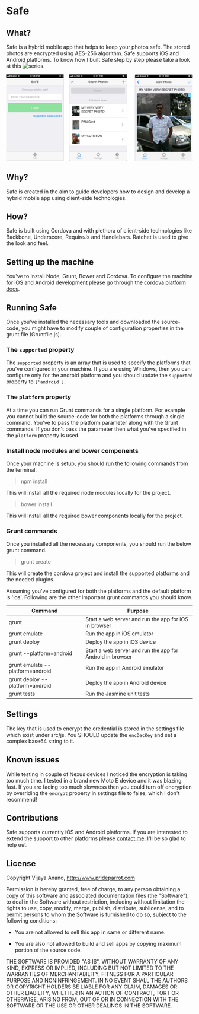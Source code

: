 # Safe

## What?

Safe is a hybrid mobile app that helps to keep your photos safe. The stored photos are encrypted using AES-256 algorithm. Safe supports iOS and Android platforms. To know how I built Safe step by step please take a look at this ![series](http://prideparrot.com/blog/archive/2015/8/how_to_create_an_awesome_hybrid_mobile_app).

![Image of Safe in iPhone 3GS](https://raw.githubusercontent.com/VJAI/Safe/master/images/safe_ios.png)

## Why?

Safe is created in the aim to guide developers how to design and develop a hybrid mobile app using client-side technologies.

## How?

Safe is built using Cordova and with plethora of client-side technologies like Backbone, Underscore, RequireJs and Handlebars. Ratchet is used to give the look and feel.

## Setting up the machine

You've to install Node, Grunt, Bower and Cordova. To configure the machine for iOS and Android development please go through the <a href="https://cordova.apache.org/docs/en/4.0.0/guide_platforms_index.md.html#Platform%20Guides" target="_blank">cordova platform docs</a>.

## Running Safe

Once you've installed the necessary tools and downloaded the source-code, you might have to modify couple of configuration properties in the grunt file (Gruntfile.js).

### The `supported` property

The `supported` property is an array that is used to specify the platforms that you've configured in your machine.
If you are using Windows, then you can configure only for the android platform and you should update the `supported` property to `['android']`.

### The `platform` property

At a time you can run Grunt commands for a single platform. For example you cannot build the source-code for both the platforms through a single command. You've to pass the platform parameter along with the Grunt commands. If you don't pass the parameter then what you've specified in the `platform` property is used.

### Install node modules and bower components

Once your machine is setup, you should run the following commands from the terminal.

> npm install

This will install all the required node modules locally for the project.

> bower install

This will install all the required bower components locally for the project.

### Grunt commands

Once you installed all the necessary components, you should run the below grunt command.

> grunt create

This will create the cordova project and install the supported platforms and the needed plugins.

Assuming you've configured for both the platforms and the default platform is 'ios'. Following are the other important grunt commands you should know.

| Command                           | Purpose       |
| --------------------------------- | ------------- |
| grunt                             | Start a web server and run the app for iOS in browser |
| grunt emulate                     | Run the app in iOS emulator |
| grunt deploy                      | Deploy the app in iOS device |
| grunt --platform=android          | Start a web server and run the app for Android in browser |
| grunt emulate --platform=android  | Run the app in Android emulator  |
| grunt deploy --platform=android   | Deploy the app in Android device  |
| grunt tests                       | Run the Jasmine unit tests |


## Settings

The key that is used to encrypt the credential is stored in the settings file which exist under src/js. You SHOULD update the `encDecKey` and set a complex base64 string to it.

## Known issues

While testing in couple of Nexus devices I noticed the encryption is taking too much time. I tested in a brand new Moto E device and it was blazing fast. If you are facing too much slowness then you could turn off encryption by overriding the `encrypt` property in settings file to false, which I don't recommend!

## Contributions

Safe supports currently iOS and Android platforms. If you are interested to extend the support to other platforms please <a href="http://www.prideparrot.com/contact">contact me</a>. I'll be so glad to help out.

## License

Copyright Vijaya Anand, http://www.prideparrot.com

Permission is hereby granted, free of charge, to any person obtaining
a copy of this software and associated documentation files (the
"Software"), to deal in the Software without restriction, including
without limitation the rights to use, copy, modify, merge, publish,
distribute, sublicense, and to permit persons to whom the Software is
furnished to do so, subject to the following conditions:

* You are not allowed to sell this app in same or different name.

* You are also not allowed to build and sell apps by copying maximum portion
   of the source code.

THE SOFTWARE IS PROVIDED "AS IS", WITHOUT WARRANTY OF ANY KIND,
EXPRESS OR IMPLIED, INCLUDING BUT NOT LIMITED TO THE WARRANTIES OF
MERCHANTABILITY, FITNESS FOR A PARTICULAR PURPOSE AND
NONINFRINGEMENT. IN NO EVENT SHALL THE AUTHORS OR COPYRIGHT HOLDERS BE
LIABLE FOR ANY CLAIM, DAMAGES OR OTHER LIABILITY, WHETHER IN AN ACTION
OF CONTRACT, TORT OR OTHERWISE, ARISING FROM, OUT OF OR IN CONNECTION
WITH THE SOFTWARE OR THE USE OR OTHER DEALINGS IN THE SOFTWARE.
